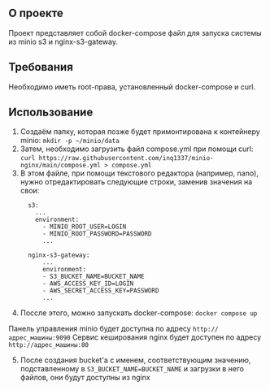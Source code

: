 ## О проекте

Проект представляет собой docker-compose файл для запуска системы из minio s3 и nginx-s3-gateway.

## Требования
Необходимо иметь root-права, установленный docker-compose и curl.

## Использование
1. Создаём папку, которая позже будет примонтирована к контейнеру minio:
```mkdir -p ~/minio/data```
2. Затем, необходимо загрузить файл compose.yml при помощи curl:
```curl https://raw.githubusercontent.com/inq1337/minio-nginx/main/compose.yml > compose.yml```
3. В этом файле, при помощи текстового редактора (например, nano), нужно отредактировать следующие строки, заменив значения на свои:
    ```services:
      s3:
        ...
        environment:
          - MINIO_ROOT_USER=LOGIN
          - MINIO_ROOT_PASSWORD=PASSWORD
          ...

      nginx-s3-gateway:
          ...
          environment:
          - S3_BUCKET_NAME=BUCKET_NAME
          - AWS_ACCESS_KEY_ID=LOGIN
          - AWS_SECRET_ACCESS_KEY=PASSWORD
          ...
    ```
4. Поссле этого, можно запускать docker-compose:
    ```docker compose up```

Панель управления minio будет доступна по адресу `http://адрес_машины:9090`
Сервис кеширования nginx будет доступен по адресу `http://адрес_машины:80`

5. После создания bucket'а с именем, соответствующим значению, подставленному в `S3_BUCKET_NAME=BUCKET_NAME` и загрузки в него файлов, они будут доступны из nginx
